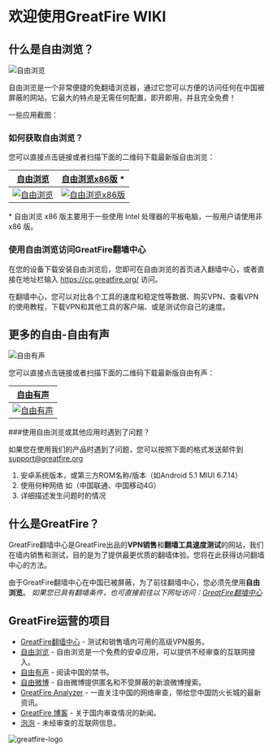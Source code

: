 # 欢迎使用GreatFire WIKI

## 什么是自由浏览？
![自由浏览](https://github.com/gfsupport/wiki/raw/master/t.png)

自由浏览是一个非常便捷的免翻墙浏览器，通过它您可以方便的访问任何在中国被屏蔽的网站，它最大的特点是无需任何配置，即开即用，并且完全免费！

一些应用截图：

### 如何获取自由浏览？

您可以直接点击链接或者扫描下面的二维码下载最新版自由浏览：

| [自由浏览](https://github.com/greatfire/x/raw/master/freebrowser.apk) | [自由浏览x86版](https://github.com/greatfire/x/raw/master/freebrowser-x86.apk) * |
| --- | --- |
| [![自由浏览](https://github.com/greatfire/x/raw/master/freebrowser.apk.qr.png)](https://github.com/greatfire/x/raw/master/freebrowser.apk) | [![自由浏览x86版](https://github.com/greatfire/x/raw/master/freebrowser-x86.apk.qr.png)](https://github.com/greatfire/x/raw/master/freebrowser-x86.apk) |

\* 自由浏览 x86 版主要用于一些使用 Intel 处理器的平板电脑，一般用户请使用非 x86 版。

### 使用自由浏览访问GreatFire翻墙中心

在您的设备下载安装自由浏览后，您即可在自由浏览的首页进入翻墙中心，或者直接在地址栏输入 https://cc.greatfire.org/ 访问。

在翻墙中心，您可以对比各个工具的速度和稳定性等数据、购买VPN、查看VPN的使用教程，下载VPN和其他工具的客户端、或是测试你自己的速度。

## 更多的自由-自由有声

![自由有声](https://github.com/gfsupport/wiki/raw/master/t2.png)

您可以直接点击链接或者扫描下面的二维码下载最新版自由有声：

| [自由有声](https://github.com/greatfire/x/raw/master/freebooks.apk) |
| --- |
| [![自由有声](https://github.com/greatfire/x/raw/master/freebooks.apk.qr.png)](https://github.com/greatfire/x/raw/master/freebooks.apk) |

###使用自由浏览或其他应用时遇到了问题？

如果您在使用我们的产品时遇到了问题，您可以按照下面的格式发送邮件到<support@greatfire.org>

1. 安卓系统版本，或第三方ROM名称/版本（如Android 5.1 MIUI 6.7.14）
2. 使用何种网络 如（中国联通、中国移动4G）
3. 详细描述发生问题时的情况

## 什么是GreatFire？

GreatFire翻墙中心是GreatFire出品的**VPN销售**和**翻墙工具速度测试**的网站，我们在墙内销售和测试，目的是为了提供最更优质的翻墙体验。您将在此获得访问翻墙中心的方法。

由于GreatFire翻墙中心在中国已被屏蔽，为了前往翻墙中心，您必须先使用**自由浏览**。
*如果您已具有翻墙条件，也可直接前往以下网址访问：[GreatFire翻墙中心](https://cc.greatfire.org/)*
## GreatFire运营的项目
* [GreatFire翻墙中心](https://cc.greatfire.org/) - 测试和销售墙内可用的高级VPN服务。
* [自由浏览](https://freebrowser.org/) - 自由浏览是一个免费的安卓应用，可以提供不经审查的互联网接入。
* [自由有声](https://play.google.com/store/apps/details?id=org.greatfire.freebook) - 阅读中国的禁书。
* [自由微博](https://freeweibo.com/) - 自由微博提供匿名和不受屏蔽的新浪微博搜索。
* [GreatFire Analyzer](https://zh.greatfire.org/analyzer) - 一直关注中国的网络审查，带给您中国防火长城的最新资讯。
* [GreatFire 博客](https://zh.greatfire.org/news/blog) - 关于国内审查情况的新闻。
* [泡泡](https://pao-pao.net/) - 未经审查的互联网信息。

![greatfire-logo](https://github.com/greatfire/x/raw/master/greatfire-logo.png)
